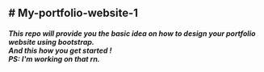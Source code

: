 <h2># My-portfolio-website-1</h2>
<h4><I> This repo will provide you the basic idea on how to design your portfolio website using bootstrap.<br>And this how you get started !<br>
 PS: I'm working on that rn.</I></h4>
